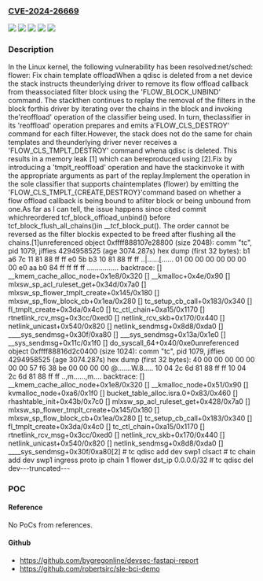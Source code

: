 ### [CVE-2024-26669](https://cve.mitre.org/cgi-bin/cvename.cgi?name=CVE-2024-26669)
![](https://img.shields.io/static/v1?label=Product&message=Linux&color=blue)
![](https://img.shields.io/static/v1?label=Version&message=&color=brightgreen)
![](https://img.shields.io/static/v1?label=Version&message=5.1%20&color=brightgreen)
![](https://img.shields.io/static/v1?label=Version&message=bbf73830cd48cff1599811d4f69c7cfd49c7b869%20&color=brightgreen)
![](https://img.shields.io/static/v1?label=Vulnerability&message=n%2Fa&color=blue)

### Description

In the Linux kernel, the following vulnerability has been resolved:net/sched: flower: Fix chain template offloadWhen a qdisc is deleted from a net device the stack instructs theunderlying driver to remove its flow offload callback from theassociated filter block using the 'FLOW_BLOCK_UNBIND' command. The stackthen continues to replay the removal of the filters in the block forthis driver by iterating over the chains in the block and invoking the'reoffload' operation of the classifier being used. In turn, theclassifier in its 'reoffload' operation prepares and emits a'FLOW_CLS_DESTROY' command for each filter.However, the stack does not do the same for chain templates and theunderlying driver never receives a 'FLOW_CLS_TMPLT_DESTROY' command whena qdisc is deleted. This results in a memory leak [1] which can bereproduced using [2].Fix by introducing a 'tmplt_reoffload' operation and have the stackinvoke it with the appropriate arguments as part of the replay.Implement the operation in the sole classifier that supports chaintemplates (flower) by emitting the 'FLOW_CLS_TMPLT_{CREATE,DESTROY}'command based on whether a flow offload callback is being bound to afilter block or being unbound from one.As far as I can tell, the issue happens since cited commit whichreordered tcf_block_offload_unbind() before tcf_block_flush_all_chains()in __tcf_block_put(). The order cannot be reversed as the filter blockis expected to be freed after flushing all the chains.[1]unreferenced object 0xffff888107e28800 (size 2048):  comm "tc", pid 1079, jiffies 4294958525 (age 3074.287s)  hex dump (first 32 bytes):    b1 a6 7c 11 81 88 ff ff e0 5b b3 10 81 88 ff ff  ..|......[......    01 00 00 00 00 00 00 00 e0 aa b0 84 ff ff ff ff  ................  backtrace:    [<ffffffff81c06a68>] __kmem_cache_alloc_node+0x1e8/0x320    [<ffffffff81ab374e>] __kmalloc+0x4e/0x90    [<ffffffff832aec6d>] mlxsw_sp_acl_ruleset_get+0x34d/0x7a0    [<ffffffff832bc195>] mlxsw_sp_flower_tmplt_create+0x145/0x180    [<ffffffff832b2e1a>] mlxsw_sp_flow_block_cb+0x1ea/0x280    [<ffffffff83a10613>] tc_setup_cb_call+0x183/0x340    [<ffffffff83a9f85a>] fl_tmplt_create+0x3da/0x4c0    [<ffffffff83a22435>] tc_ctl_chain+0xa15/0x1170    [<ffffffff838a863c>] rtnetlink_rcv_msg+0x3cc/0xed0    [<ffffffff83ac87f0>] netlink_rcv_skb+0x170/0x440    [<ffffffff83ac6270>] netlink_unicast+0x540/0x820    [<ffffffff83ac6e28>] netlink_sendmsg+0x8d8/0xda0    [<ffffffff83793def>] ____sys_sendmsg+0x30f/0xa80    [<ffffffff8379d29a>] ___sys_sendmsg+0x13a/0x1e0    [<ffffffff8379d50c>] __sys_sendmsg+0x11c/0x1f0    [<ffffffff843b9ce0>] do_syscall_64+0x40/0xe0unreferenced object 0xffff88816d2c0400 (size 1024):  comm "tc", pid 1079, jiffies 4294958525 (age 3074.287s)  hex dump (first 32 bytes):    40 00 00 00 00 00 00 00 57 f6 38 be 00 00 00 00  @.......W.8.....    10 04 2c 6d 81 88 ff ff 10 04 2c 6d 81 88 ff ff  ..,m......,m....  backtrace:    [<ffffffff81c06a68>] __kmem_cache_alloc_node+0x1e8/0x320    [<ffffffff81ab36c1>] __kmalloc_node+0x51/0x90    [<ffffffff81a8ed96>] kvmalloc_node+0xa6/0x1f0    [<ffffffff82827d03>] bucket_table_alloc.isra.0+0x83/0x460    [<ffffffff82828d2b>] rhashtable_init+0x43b/0x7c0    [<ffffffff832aed48>] mlxsw_sp_acl_ruleset_get+0x428/0x7a0    [<ffffffff832bc195>] mlxsw_sp_flower_tmplt_create+0x145/0x180    [<ffffffff832b2e1a>] mlxsw_sp_flow_block_cb+0x1ea/0x280    [<ffffffff83a10613>] tc_setup_cb_call+0x183/0x340    [<ffffffff83a9f85a>] fl_tmplt_create+0x3da/0x4c0    [<ffffffff83a22435>] tc_ctl_chain+0xa15/0x1170    [<ffffffff838a863c>] rtnetlink_rcv_msg+0x3cc/0xed0    [<ffffffff83ac87f0>] netlink_rcv_skb+0x170/0x440    [<ffffffff83ac6270>] netlink_unicast+0x540/0x820    [<ffffffff83ac6e28>] netlink_sendmsg+0x8d8/0xda0    [<ffffffff83793def>] ____sys_sendmsg+0x30f/0xa80[2] # tc qdisc add dev swp1 clsact # tc chain add dev swp1 ingress proto ip chain 1 flower dst_ip 0.0.0.0/32 # tc qdisc del dev---truncated---

### POC

#### Reference
No PoCs from references.

#### Github
- https://github.com/bygregonline/devsec-fastapi-report
- https://github.com/robertsirc/sle-bci-demo

